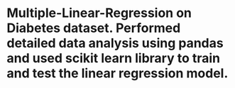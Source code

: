 # Multiple-Linear-Regression on Diabetes dataset. Performed detailed data analysis using pandas and used scikit learn library to train and test the linear regression model.
